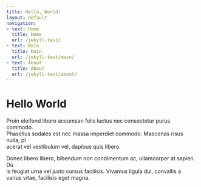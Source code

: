 ```yaml
---
title: Hello, World!
layout: default
navigation:
- text: Home
  title: Home
  url: /jekyll-test/
- text: Main
  title: Main
  url: /jekyll-test/main/
- text: About
  title: About
  url: /jekyll-test/about/
---
```


# Hello World

Proin eleifend libero accumsan felis luctus nec consectetur purus commodo. \
Phasellus sodales est nec massa imperdiet commodo. Maecenas risus nulla, pl\
acerat vel vestibulum vel, dapibus quis libero.

Donec libero libero, bibendum non condimentum ac, ullamcorper at sapien. Du\
is feugiat urna vel justo cursus facilisis. Vivamus ligula dui, convallis a\
 varius vitae, facilisis eget magna.